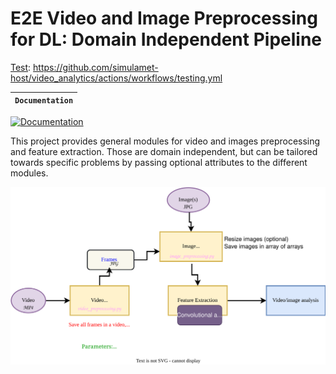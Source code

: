 # E2E Video and Image Preprocessing for DL: Domain Independent Pipeline

[Test](https://www.google.com/url?sa=i&url=https%3A%2F%2Fcommons.wikimedia.org%2Fwiki%2FFile%3AOcticons-mark-github.svg&psig=AOvVaw1VXtOzWPTDTiyyI-v56mvG&ust=1677752932198000&source=images&cd=vfe&ved=0CBAQjRxqFwoTCOCEjO7Cuv0CFQAAAAAdAAAAABAE): https://github.com/simulamet-host/video_analytics/actions/workflows/testing.yml

**`Documentation`** |
------------------- |
[![Documentation](https://img.shields.io/badge/api-reference-blue.svg)](https://simulamet-host.github.io/video_analytics/E2Evideo.html) 

This project provides general modules for video and images preprocessing and feature extraction.
Those are domain independent, but can be tailored towards specific problems by passing optional attributes to the different modules.

![system design](System%20Pipeline.drawio.svg)

